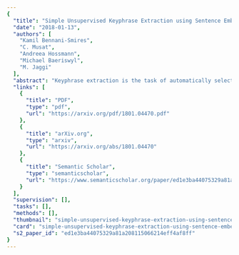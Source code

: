 ```yaml
---
{
  "title": "Simple Unsupervised Keyphrase Extraction using Sentence Embeddings",
  "date": "2018-01-13",
  "authors": [
    "Kamil Bennani-Smires",
    "C. Musat",
    "Andreea Hossmann",
    "Michael Baeriswyl",
    "M. Jaggi"
  ],
  "abstract": "Keyphrase extraction is the task of automatically selecting a small set of phrases that best describe a given free text document. Supervised keyphrase extraction requires large amounts of labeled training data and generalizes very poorly outside the domain of the training data. At the same time, unsupervised systems have poor accuracy, and often do not generalize well, as they require the input document to belong to a larger corpus also given as input. Addressing these drawbacks, in this paper, we tackle keyphrase extraction from single documents with EmbedRank: a novel unsupervised method, that leverages sentence embeddings. EmbedRank achieves higher F-scores than graph-based state of the art systems on standard datasets and is suitable for real-time processing of large amounts of Web data. With EmbedRank, we also explicitly increase coverage and diversity among the selected keyphrases by introducing an embedding-based maximal marginal relevance (MMR) for new phrases. A user study including over 200 votes showed that, although reducing the phrases' semantic overlap leads to no gains in F-score, our high diversity selection is preferred by humans.",
  "links": [
    {
      "title": "PDF",
      "type": "pdf",
      "url": "https://arxiv.org/pdf/1801.04470.pdf"
    },
    {
      "title": "arXiv.org",
      "type": "arxiv",
      "url": "https://arxiv.org/abs/1801.04470"
    },
    {
      "title": "Semantic Scholar",
      "type": "semanticscholar",
      "url": "https://www.semanticscholar.org/paper/ed1e3ba44075329a81a208115066214eff4af8ff"
    }
  ],
  "supervision": [],
  "tasks": [],
  "methods": [],
  "thumbnail": "simple-unsupervised-keyphrase-extraction-using-sentence-embeddings-thumb.jpg",
  "card": "simple-unsupervised-keyphrase-extraction-using-sentence-embeddings-card.jpg",
  "s2_paper_id": "ed1e3ba44075329a81a208115066214eff4af8ff"
}
---
```



